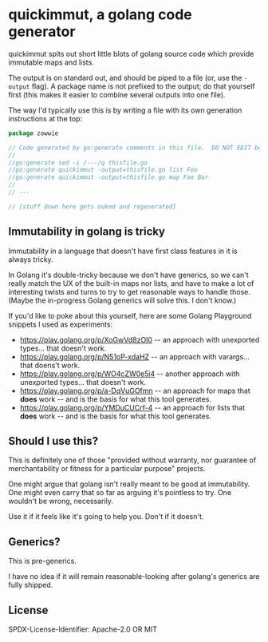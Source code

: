 quickimmut, a golang code generator
===================================

quickimmut spits out short little blots of golang source code which provide immutable maps and lists.

The output is on standard out, and should be piped to a file (or, use the `-output` flag).
A package name is not prefixed to the output; do that yourself first (this makes it easier to combine several outputs into one file).

The way I'd typically use this is by writing a file with its own generation instructions at the top:

```go
package zowwie

// Code generated by go:generate comments in this file.  DO NOT EDIT below the dashed line.
//
//go:generate sed -i /---/q thisfile.go
//go:generate quickimmut -output=thisfile.go list Foo
//go:generate quickimmut -output=thisfile.go map Foo Bar
//
// ---

// [stuff down here gets nuked and regenerated]
```


Immutability in golang is tricky
--------------------------------

Immutability in a language that doesn't have first class features in it is always tricky.

In Golang it's double-tricky because we don't have generics, so we can't really match the UX of the built-in maps nor lists,
and have to make a lot of interesting twists and turns to try to get reasonable ways to handle those.
(Maybe the in-progress Golang generics will solve this.  I don't know.)

If you'd like to poke about this yourself, here are some Golang Playground snippets I used as experiments:

- https://play.golang.org/p/XoGwVd8zOI0 -- an approach with unexported types... that doesn't work.
- https://play.golang.org/p/N51oP-xdaHZ -- an approach with varargs... that doens't work.
- https://play.golang.org/p/WO4cZW0e5i4 -- another approach with unexported types... that doesn't work.
- https://play.golang.org/p/a-DqVuGOfmn -- an approach for maps that **does** work -- and is the basis for what this tool generates.
- https://play.golang.org/p/YMDuCUCrf-4 -- an approach for lists that **does** work -- and is the basis for what this tool generates.


Should I use this?
------------------

This is definitely one of those "provided without warranty, nor guarantee of merchantability or fitness for a particular purpose" projects.

One might argue that golang isn't really meant to be good at immutability.  One might even carry that so far as arguing it's pointless to try.  One wouldn't be wrong, necessarily.

Use it if it feels like it's going to help you.  Don't if it doesn't.


Generics?
---------

This is pre-generics.

I have no idea if it will remain reasonable-looking after golang's generics are fully shipped.


License
-------

SPDX-License-Identifier: Apache-2.0 OR MIT
